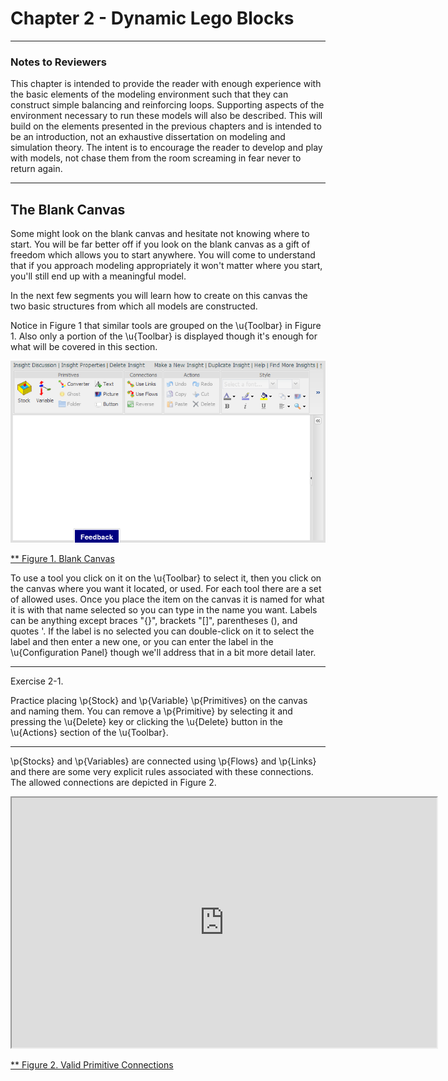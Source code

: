 # Chapter 2 - Dynamic Lego Blocks #

----------

### Notes to Reviewers ###

This chapter is intended to provide the reader with enough experience with the basic elements of the modeling environment such that they can construct simple balancing and reinforcing loops. Supporting aspects of the environment necessary to run these models will also be described. This will build on the elements presented in the previous chapters and is intended to be an introduction, not an exhaustive dissertation on modeling and simulation theory. The intent is to encourage the reader to develop and play with models, not chase them from the room screaming in fear never to return again.

----------

## The Blank Canvas ##

Some might look on the blank canvas and hesitate not knowing where to start. You will be far better off if you look on the blank canvas as a gift of freedom which allows you to start anywhere. You will come to understand that if you approach modeling appropriately it won't matter where you start, you'll still end up with a meaningful model.

In the next few segments you will learn how to create on this canvas the two basic structures from which all models are constructed.

Notice in Figure 1 that similar tools are grouped on the \u{Toolbar} in Figure 1. Also only a portion of the \u{Toolbar} is displayed though it's enough for what will be covered in this section.

![Figure 1. Blank Canvas](./02-im-5291.png)

[** Figure 1. Blank Canvas](http://insightmaker.com/insight/5291)

To use a tool you click on it on the \u{Toolbar} to select it, then you click on the canvas where you want it located, or used. For each tool there are a set of allowed uses. Once you place the item on the canvas it is named for what it is with that name selected so you can type in the name you want. Labels can be anything except braces "{}", brackets "\[\]", parentheses \(\), and quotes '. If the label is no selected you can double-click on it to select the label and then enter a new one, or you can enter the label in the \u{Configuration Panel} though we'll address that in a bit more detail later.

----------

Exercise 2-1.

Practice placing \p{Stock} and \p{Variable} \p{Primitives} on the canvas and naming them. You can remove a \p{Primitive} by selecting it and pressing the \u{Delete} key or clicking the \u{Delete} button in the \u{Actions} section of the \u{Toolbar}.

----------

\p{Stocks} and \p{Variables} are connected using \p{Flows} and \p{Links} and there are some very explicit rules associated with these connections. The allowed connections are depicted in Figure 2.

<IFRAME SRC="http://InsightMaker.com/insight/5275/embed?topBar=0&sideBar=0&zoom=0" TITLE="Figure 2. Valid Primitive Connections" width=680 height=400></IFRAME>

[** Figure 2. Valid Primitive Connections](http://insightmaker.com/insight/5275)
